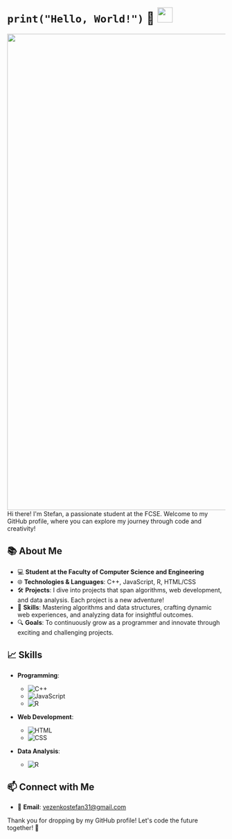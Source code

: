# `print("Hello, World!")` 👋 <img src="https://user-images.githubusercontent.com/74038190/212284087-bbe7e430-757e-4901-90bf-4cd2ce3e1852.gif" width="35">
<img src="https://user-images.githubusercontent.com/74038190/226190894-18e959ba-d458-4a94-ac44-790190f2a947.gif" width="1100">
Hi there! I'm Stefan, a passionate student at the FCSE. Welcome to my GitHub profile, where you can explore my journey through code and creativity!

## 📚 About Me

- 💻 **Student at the Faculty of Computer Science and Engineering**
- 🌐 **Technologies & Languages**: C++, JavaScript, R, HTML/CSS
- 🛠 **Projects**: I dive into projects that span algorithms, web development, and data analysis. Each project is a new adventure!
- 🌱 **Skills**: Mastering algorithms and data structures, crafting dynamic web experiences, and analyzing data for insightful outcomes.
- 🔍 **Goals**: To continuously grow as a programmer and innovate through exciting and challenging projects.

## 📈 Skills

- **Programming**:
  - ![C++](https://img.shields.io/badge/-C++-00599C?style=flat&logo=cplusplus&logoColor=white)
  - ![JavaScript](https://img.shields.io/badge/-JavaScript-F7DF1E?style=flat&logo=javascript&logoColor=black)
  - ![R](https://img.shields.io/badge/-R-276DC3?style=flat&logo=r&logoColor=white)

- **Web Development**:
  - ![HTML](https://img.shields.io/badge/-HTML-E34F26?style=flat&logo=html5&logoColor=white)
  - ![CSS](https://img.shields.io/badge/-CSS-1572B6?style=flat&logo=css3&logoColor=white)

- **Data Analysis**:
  - ![R](https://img.shields.io/badge/-R-276DC3?style=flat&logo=r&logoColor=white)

## 📫 Connect with Me

- 📧 **Email**: [vezenkostefan31@gmail.com](mailto:vezenkostefan31@gmail.com)

Thank you for dropping by my GitHub profile! Let's code the future together! 🚀   

 
